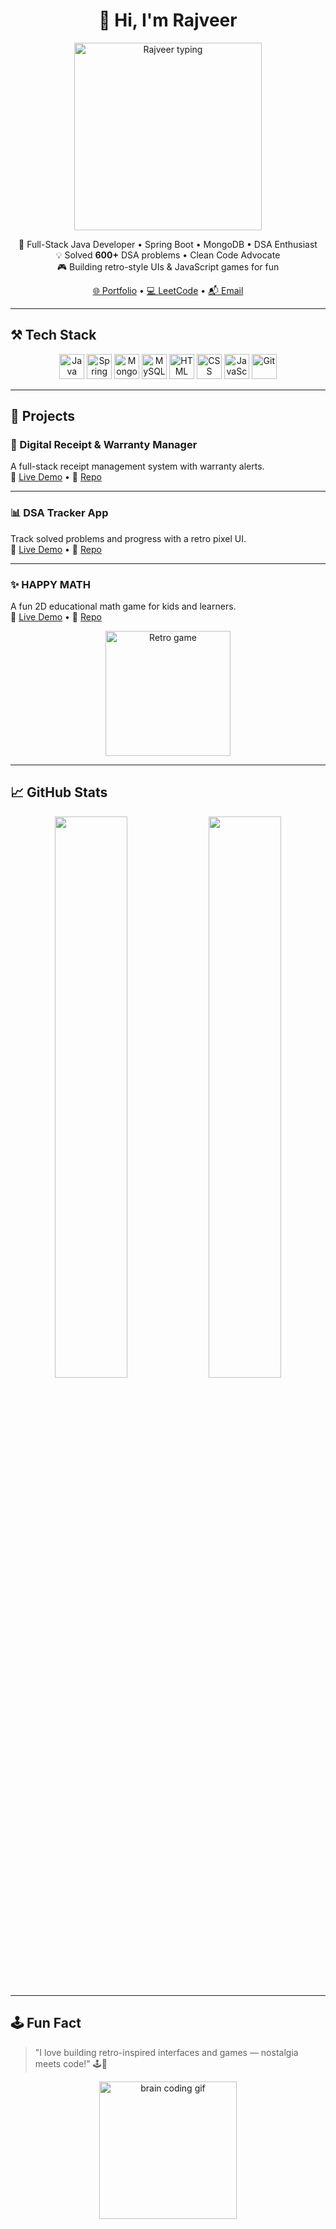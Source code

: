 <h1 align="center">👋 Hi, I'm Rajveer</h1>

<p align="center">
  <img src="https://media.giphy.com/media/3oriO0OEd9QIDdllqo/giphy.gif" width="300" alt="Rajveer typing" />
</p>

<p align="center">
  🚀 Full-Stack Java Developer • Spring Boot • MongoDB • DSA Enthusiast <br/>
  💡 Solved <strong>600+</strong> DSA problems • Clean Code Advocate <br/>
  🎮 Building retro-style UIs & JavaScript games for fun
</p>

<p align="center">
  <a href="https://steady-brigadeiros-aa0c55.netlify.app/">🌐 Portfolio</a> • 
  <a href="https://leetcode.com/u/rajveer831908/">💻 LeetCode</a> • 
  <a href="mailto:rajveersengar03@gmail.com">📬 Email</a>
</p>

---

## ⚒️ Tech Stack

<p align="center">
  <img src="https://cdn.jsdelivr.net/gh/devicons/devicon/icons/java/java-original.svg" height="40" alt="Java"/>
  <img src="https://cdn.jsdelivr.net/gh/devicons/devicon/icons/spring/spring-original.svg" height="40" alt="Spring Boot"/>
  <img src="https://cdn.jsdelivr.net/gh/devicons/devicon/icons/mongodb/mongodb-original.svg" height="40" alt="MongoDB"/>
  <img src="https://cdn.jsdelivr.net/gh/devicons/devicon/icons/mysql/mysql-original.svg" height="40" alt="MySQL"/>
  <img src="https://cdn.jsdelivr.net/gh/devicons/devicon/icons/html5/html5-original.svg" height="40" alt="HTML"/>
  <img src="https://cdn.jsdelivr.net/gh/devicons/devicon/icons/css3/css3-original.svg" height="40" alt="CSS"/>
  <img src="https://cdn.jsdelivr.net/gh/devicons/devicon/icons/javascript/javascript-original.svg" height="40" alt="JavaScript"/>
  <img src="https://cdn.jsdelivr.net/gh/devicons/devicon/icons/git/git-original.svg" height="40" alt="Git"/>
</p>

---

## 🧩 Projects

### 🎫 Digital Receipt & Warranty Manager  
A full-stack receipt management system with warranty alerts.  
🔗 [Live Demo](https://scintillating-pony-d7164c.netlify.app/) • 📂 [Repo](https://github.com/Geek-Rajveer/receipt-manager)

---

### 📊 DSA Tracker App  
Track solved problems and progress with a retro pixel UI.  
🔗 [Live Demo](https://scintillating-babka-3379e4.netlify.app/) • 📂 [Repo](https://github.com/Geek-Rajveer/dsatracker)

---

### ✨ HAPPY MATH  
A fun 2D educational math game for kids and learners.  
🔗 [Live Demo](https://leafy-bunny-c7fb70.netlify.app/) • 📂 [Repo](https://github.com/Geek-Rajveer/Happy-Math)

<p align="center">
  <img src="https://media.giphy.com/media/WFZvB7VIXBgiz3oDXE/giphy.gif" width="200" alt="Retro game" />
</p>

---

## 📈 GitHub Stats

<p align="center">
  <img src="https://github-readme-stats.vercel.app/api?username=Geek-Rajveer&show_icons=true&theme=gruvbox" width="48%" />
  <img src="https://github-readme-stats.vercel.app/api/top-langs/?username=Geek-Rajveer&layout=compact&theme=gruvbox" width="48%" />
</p>

---

## 🕹️ Fun Fact

> "I love building retro-inspired interfaces and games — nostalgia meets code!" 🕹️💾

<p align="center">
  <img src="https://media.giphy.com/media/f3iwJFOVOwuy7K6FFw/giphy.gif" width="220" alt="brain coding gif" />
</p>
